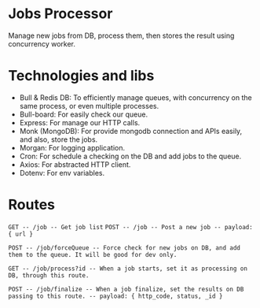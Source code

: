 # Jobs Processor
Manage new jobs from DB, process them, then stores the result using concurrency worker.

# Technologies and libs
- Bull & Redis DB: To efficiently manage queues, with concurrency on the same process, or even multiple processes.
- Bull-board: For easily check our queue.
- Express: For manage our HTTP calls.
- Monk (MongoDB): For provide mongodb connection and APIs easily, and also, store the jobs.
- Morgan: For logging application.
- Cron: For schedule a checking on the DB and add jobs to the queue.
- Axios: For abstracted HTTP client.
- Dotenv: For env variables.

# Routes

`GET -- /job -- Get job list`
`POST -- /job -- Post a new job -- payload: { url } `

`POST -- /job/forceQueue -- Force check for new jobs on DB, and add them to the queue. It will be good for dev only.`

`GET -- /job/process?id -- When a job starts, set it as processing on DB, through this route.`

`POST -- /job/finalize -- When a job finalize, set the results on DB passing to this route. -- payload: { http_code, status, _id }`
